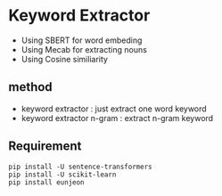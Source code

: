
# Keyword Extractor

- Using SBERT for word embeding
- Using Mecab for extracting nouns
- Using Cosine similiarity

## method 
- keyword extractor : just extract one word keyword
- keyword extractor n-gram : extract n-gram keyword


## Requirement
    pip install -U sentence-transformers
    pip install -U scikit-learn
    pip install eunjeon 

